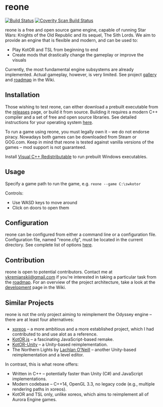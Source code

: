 # reone

[![Build Status](https://travis-ci.com/seedhartha/reone.svg?branch=master)](https://travis-ci.com/seedhartha/reone)
[![Coverity Scan Build Status](https://scan.coverity.com/projects/21827/badge.svg)](https://scan.coverity.com/projects/seedhartha-reone)

reone is a free and open source game engine, capable of running Star Wars: Knights of the Old Republic and its sequel, The Sith Lords. We aim to provide an engine that is flexible and modern, and can be used to:

* Play KotOR and TSL from beginning to end
* Create mods that drastically change the gameplay or improve the visuals

Currently, the most fundamental engine subsystems are already implemented. Actual gameplay, however, is very limited. See project [gallery](https://github.com/seedhartha/reone/wiki/Gallery) and [roadmap](https://github.com/seedhartha/reone/wiki/Roadmap) in the Wiki.

## Installation

Those wishing to test reone, can either download a prebuilt executable from the [releases](https://github.com/seedhartha/reone/releases) page, or build it from source. Building it requires a modern C++ compiler and a set of free and open source libraries. See detailed instructions for your operating system [here](https://github.com/seedhartha/reone/wiki/Installation).

To run a game using reone, you must legally own it – we do not endorse piracy. Nowadays both games can be downloaded from Steam or GOG.com. Keep in mind that reone is tested against vanilla versions of the games – mod support is not guaranteed.

Install [Visual C++ Redistributable](https://aka.ms/vs/16/release/vc_redist.x64.exe) to run prebuilt Windows executables.

## Usage

Specify a game path to run the game, e.g. `reone --game C:\swkotor`

Controls:
* Use WASD keys to move around
* Click on doors to open them

## Configuration

reone can be configured from either a command line or a configuration file. Configuration file, named "reone.cfg", must be located in the current directory. See complete list of options [here](https://github.com/seedhartha/reone/wiki/Program-options).

## Contribution

reone is open to potential contributors. Contact me at <vkremianskii@gmail.com> if you're interested in taking a particular task from the [roadmap](https://github.com/seedhartha/reone/wiki/Roadmap). For an overview of the project architecture, take a look at the [development](https://github.com/seedhartha/reone/wiki/Development) page in the Wiki.

## Similar Projects

reone is not the only project aiming to reimplement the Odyssey engine – there are at least four alternatives:

* [xoreos](https://github.com/xoreos/xoreos) – a more ambitious and a more established project, which I had contributed to and use alot as a reference.
* [KotOR.js](https://github.com/KobaltBlu/KotOR.js) – a fascinating JavaScript-based remake.
* [KotOR-Unity](https://github.com/rwc4301/KotOR-Unity) – a Unity-based reimplementation.
* The Northern Lights by [Lachlan O'Neill](https://github.com/lachjames) – another Unity-based reimplementation and a level editor.

In contrast, this is what reone offers:

* Written in C++ – potentially faster than Unity (C#) and JavaScript implementations.
* Modern codebase – C++14, OpenGL 3.3, no legacy code (e.g., multiple rendering paths in xoreos).
* KotOR and TSL only, unlike xoreos, which aims to reimplement all of Aurora Engine games.
